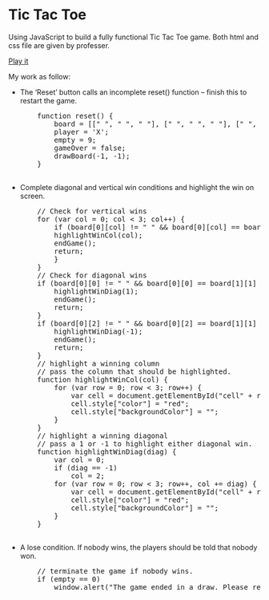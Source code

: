 # Tic Tac Toe
<p>Using JavaScript to build a fully functional Tic Tac Toe game. Both html and css file are given by professer.</p>
<p><a href="http://lianxiao.dev.fast.sheridanc.on.ca/xiaoyu/TicTacToe/index.html">Play it</a></p>
My work as follow:
<ul>
    <li>The ‘Reset’ button calls an incomplete reset() function – finish this to restart the game.</li>
    <pre>
    function reset() {
        board = [[" ", " ", " "], [" ", " ", " "], [" ", " ", " "]];
        player = 'X';    
        empty = 9;    
        gameOver = false;   
        drawBoard(-1, -1);    
    }
    </pre>
    <li>Complete diagonal and vertical win conditions and highlight the win on screen.</li>
    <pre>
    // Check for vertical wins
    for (var col = 0; col < 3; col++) {
        if (board[0][col] != " " && board[0][col] == board[1][col] && board[0][col] == board[2][col]) {
        highlightWinCol(col);
        endGame();
        return;
        }
    }
    // Check for diagonal wins
    if (board[0][0] != " " && board[0][0] == board[1][1] && board[0][0] == board[2][2]) {
        highlightWinDiag(1);
        endGame();
        return;
    }
    if (board[0][2] != " " && board[0][2] == board[1][1] && board[0][2] == board[2][0]) {
        highlightWinDiag(-1);
        endGame();
        return;
    }
    // highlight a winning column
    // pass the column that should be highlighted.
    function highlightWinCol(col) {
        for (var row = 0; row < 3; row++) {
            var cell = document.getElementById("cell" + row + col);
            cell.style["color"] = "red";
            cell.style["backgroundColor"] = "";
        }
    }
    // highlight a winning diagonal
    // pass a 1 or -1 to highlight either diagonal win.
    function highlightWinDiag(diag) {
        var col = 0;
        if (diag == -1)
            col = 2;
        for (var row = 0; row < 3; row++, col += diag) {
            var cell = document.getElementById("cell" + row + col);
            cell.style["color"] = "red";
            cell.style["backgroundColor"] = "";
        }
    }
    </pre>
    <li>A lose condition.  If nobody wins, the players should be told that nobody won.</li>
    <pre>
    // terminate the game if nobody wins.
    if (empty == 0)
        window.alert("The game ended in a draw. Please restart it!");
    </pre>
</ul>
